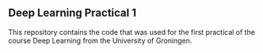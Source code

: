 ## Deep Learning Practical 1
This repository contains the code that was used for the first practical of the course Deep Learning from the University of Groningen. 
